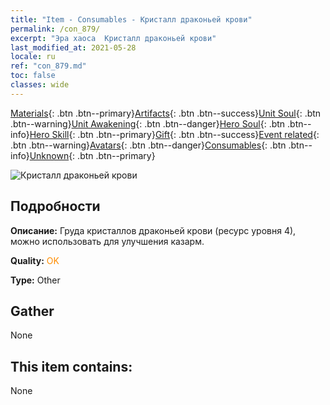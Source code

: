 ```yaml
---
title: "Item - Consumables - Кристалл драконьей крови"
permalink: /con_879/
excerpt: "Эра хаоса  Кристалл драконьей крови"
last_modified_at: 2021-05-28
locale: ru
ref: "con_879.md"
toc: false
classes: wide
---
```

 [Materials](/ItemsRU/){: .btn .btn--primary}[Artifacts](/ItemsRU/Artifacts/){: .btn .btn--success}[Unit Soul](/ItemsRU/UnitSoul/){: .btn .btn--warning}[Unit Awakening](/ItemsRU/UnitAwakening/){: .btn .btn--danger}[Hero Soul](/ItemsRU/HeroSoul/){: .btn .btn--info}[Hero Skill](/ItemsRU/HeroSkill/){: .btn .btn--primary}[Gift](/ItemsRU/Gift/){: .btn .btn--success}[Event related](/ItemsRU/Events/){: .btn .btn--warning}[Avatars](/ItemsRU/Avatars/){: .btn .btn--danger}[Consumables](/ItemsRU/Consumables/){: .btn .btn--info}[Unknown](/ItemsRU/Unknown/){: .btn .btn--primary}

 ![Кристалл драконьей крови](/images/t/i_116.png)

## Подробности
 **Описание:** Груда кристаллов драконьей крови (ресурс уровня 4), можно использовать для улучшения казарм.

 **Quality:** <span style="color: #FF8C00">OK</span>

 **Type:** Other

## Gather

  None

## This item contains:

  None

